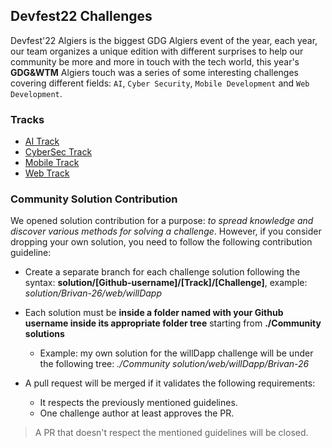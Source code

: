 ## Devfest22 Challenges

Devfest'22 Algiers is the biggest GDG Algiers event of the year, each year, our team organizes a unique edition with different surprises to help our community be more and more in touch with the tech world, this year's **GDG&WTM** Algiers touch was a series of some interesting challenges covering different fields: `AI`, `Cyber Security`, `Mobile Development` and `Web Development`.

### Tracks

- [AI Track](./AI)
- [CyberSec Track](./CyberSec)
- [Mobile Track](./Mobile)
- [Web Track](./Web)
  
### Community Solution Contribution
We opened solution contribution for a purpose: *to spread knowledge and discover various methods for solving a challenge*. However, if you consider dropping your own solution, you need to follow the following contribution guideline:

- Create a separate branch for each challenge solution following the syntax: **solution/[Github-username]/[Track]/[Challenge]**, example: *solution/Brivan-26/web/willDapp*
- Each solution must be **inside a folder named with your Github username inside its appropriate folder tree** starting from **./Community solutions**
  - Example: my own solution for the willDapp challenge will be under the following tree: *./Community solution/web/willDapp/Brivan-26*

- A pull request will be merged if it validates the following requirements:
  - It respects the previously mentioned guidelines.
  - One challenge author at least approves the PR.
> A PR that doesn't respect the mentioned guidelines will be closed.
